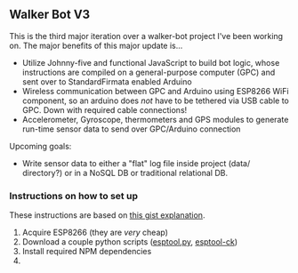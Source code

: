 ## Walker Bot V3

This is the third major iteration over a walker-bot project I've been working on.  The major benefits of this major update is...

- Utilize Johnny-five and functional JavaScript to build bot logic, whose instructions are compiled on a general-purpose computer (GPC) and sent over to StandardFirmata enabled Arduino
- Wireless communication between GPC and Arduino using ESP8266 WiFi component, so an arduino does _not_ have to be tethered via USB cable to GPC.  Down with required cable connections!
- Accelerometer, Gyroscope, thermometers and GPS modules to generate run-time sensor data to send over GPC/Arduino connection

Upcoming goals:
- Write sensor data to either a "flat" log file inside project (data/ directory?) or in a NoSQL DB or traditional relational DB.


### Instructions on how to set up
These instructions are based on [this gist explanation](https://gist.github.com/ajfisher/5fe60fe7d8c49b3223f0).

1. Acquire ESP8266 (they are _very_ cheap)
1. Download a couple python scripts ([esptool.py](https://github.com/espressif/esptool), [esptool-ck](https://github.com/igrr/esptool-ck))
1. Install required NPM dependencies
1. 

